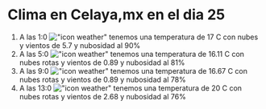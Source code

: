 # Clima en Celaya,mx en el dia 25

1. A las 1:0 !["icon weather"](http://openweathermap.org/img/w/04n.png) tenemos una temperatura de 17 C con nubes y  vientos de 5.7 y nubosidad al 90%
1. A las 5:0 !["icon weather"](http://openweathermap.org/img/w/04n.png) tenemos una temperatura de 16.11 C con nubes rotas y  vientos de 0.89 y nubosidad al 81%
1. A las 9:0 !["icon weather"](http://openweathermap.org/img/w/04d.png) tenemos una temperatura de 16.67 C con nubes rotas y  vientos de 0.89 y nubosidad al 78%
1. A las 13:0 !["icon weather"](http://openweathermap.org/img/w/04d.png) tenemos una temperatura de 20 C con nubes rotas y  vientos de 2.68 y nubosidad al 76%
